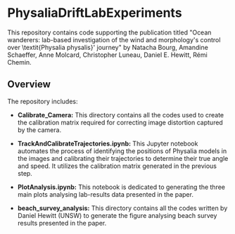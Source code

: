 # PhysaliaDriftLabExperiments

This repository contains code supporting the publication titled "Ocean wanderers: lab-based investigation of the wind and morphology's control over \textit{Physalia physalis}' journey" by Natacha Bourg, Amandine Schaeffer, Anne Molcard, Christopher Luneau, Daniel E. Hewitt, Rémi Chemin.

## Overview

The repository includes:

- **Calibrate_Camera:** This directory contains all the codes used to create the calibration matrix required for correcting image distortion captured by the camera.

- **TrackAndCalibrateTrajectories.ipynb:** This Jupyter notebook automates the process of identifying the positions of Physalia models in the images and calibrating their trajectories to determine their true angle and speed. It utilizes the calibration matrix generated in the previous step.

- **PlotAnalysis.ipynb:** This notebook is dedicated to generating the three main plots analysing lab-results data presented in the paper.

- **beach_survey_analysis:** This directory contains all the codes written by Daniel Hewitt (UNSW) to generate the figure analysing beach survey results presented in the paper.
